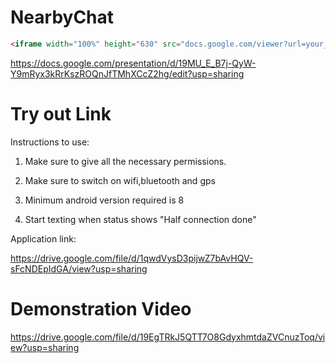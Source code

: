 # NearbyChat
```html
<iframe width="100%" height="630" src="docs.google.com/viewer?url=your_file&embedded=true" ></iframe>
```

https://docs.google.com/presentation/d/19MU_E_B7j-QyW-Y9mRyx3kRrKszROQnJfTMhXCcZ2hg/edit?usp=sharing

# Try out Link

Instructions to use:

1. Make sure to give all the necessary permissions.

2. Make sure to switch on wifi,bluetooth and gps

3. Minimum android version required is 8

4. Start texting when status shows "Half connection done"

Application link:

https://drive.google.com/file/d/1qwdVysD3pijwZ7bAvHQV-sFcNDEpIdGA/view?usp=sharing

# Demonstration Video

https://drive.google.com/file/d/19EgTRkJ5QTT7O8GdyxhmtdaZVCnuzToq/view?usp=sharing
